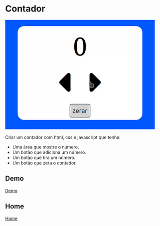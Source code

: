 # Contador

![imagem do site](capa.gif)

Criar um contador com html, css e javascript que tenha:

+ Uma área que mostre o número.
+ Um botão que adiciona um número.
+ Um botão que tira um número.
+ Um botão que zera o contador.

## Demo
[Demo](https://dsordes37.github.io/exercicios_dom/001_contador)

## Home
[Home](../readme.md)